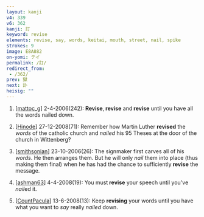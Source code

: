 ```yaml
---
layout: kanji
v4: 339
v6: 362
kanji: 訂
keyword: revise
elements: revise, say, words, keitai, mouth, street, nail, spike
strokes: 9
image: E8A882
on-yomi: テイ
permalink: /訂/
redirect_from:
 - /362/
prev: 獄
next: 訃
heisig: ""
---
```


1) [<a href="http://kanji.koohii.com/profile/mattoc_g">mattoc_g</a>] 2-4-2006(242): <strong>Revise</strong>,<strong> revise</strong> and<strong> revise</strong> until you have all the words nailed down.

2) [<a href="http://kanji.koohii.com/profile/Hinode">Hinode</a>] 27-12-2008(71): Remember how Martin Luther <strong>revised</strong> the <em>words</em> of the catholic church and <em>nailed</em> his 95 Theses at the door of the church in Wittenberg?

3) [<a href="http://kanji.koohii.com/profile/smithsonian">smithsonian</a>] 23-10-2006(26): The signmaker first carves all of his <em>words</em>. He then arranges them. But he will only <em>nail</em> them into place (thus making them final) when he has had the chance to sufficiently<strong> revise</strong> the message.

4) [<a href="http://kanji.koohii.com/profile/ashman63">ashman63</a>] 4-4-2008(19): You must<strong> revise</strong> your speech until you&#039;ve <em>nail</em>ed it.

5) [<a href="http://kanji.koohii.com/profile/CountPacula">CountPacula</a>] 13-6-2008(13): Keep <strong>revising</strong> your words until you have what you want to <em>say</em> really <em>nailed</em> down.

